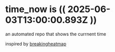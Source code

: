 # time_now is (( 2025-06-03T13:00:00.893Z ))

an automated repo that shows the currnent time

inspired by [breakingheatmap](https://github.com/breakingheatmap/breakingheatmap)
